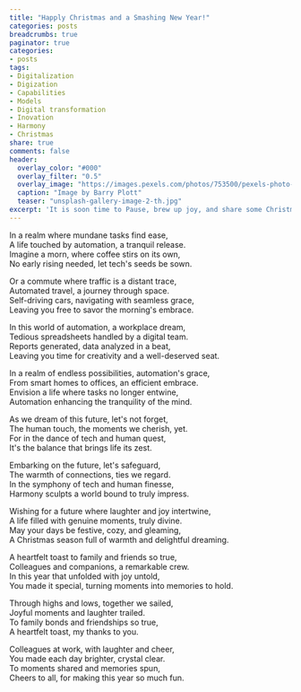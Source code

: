 ```yaml
---
title: "Happly Christmas and a Smashing New Year!"
categories: posts
breadcrumbs: true
paginator: true
categories: 
- posts
tags:
- Digitalization
- Digization
- Capabilities
- Models
- Digital transformation
- Inovation
- Harmony
- Christmas
share: true
comments: false
header:
  overlay_color: "#000"
  overlay_filter: "0.5"
  overlay_image: "https://images.pexels.com/photos/753500/pexels-photo-753500.jpeg?auto=compress&cs=tinysrgb&w=600"
  caption: "Image by Barry Plott"
  teaser: "unsplash-gallery-image-2-th.jpg"
excerpt: 'It is soon time to Pause, brew up joy, and share some Christmas laughs with your favorite people!'
---
```


In a realm where mundane tasks find ease,<br />
A life touched by automation, a tranquil release.<br />
Imagine a morn, where coffee stirs on its own,<br />
No early rising needed, let tech's seeds be sown.<br />

Or a commute where traffic is a distant trace,<br />
Automated travel, a journey through space.<br />
Self-driving cars, navigating with seamless grace,<br />
Leaving you free to savor the morning's embrace.<br />

In this world of automation, a workplace dream,<br />
Tedious spreadsheets handled by a digital team.<br />
Reports generated, data analyzed in a beat,<br />
Leaving you time for creativity and a well-deserved seat.<br />

In a realm of endless possibilities, automation's grace,<br />
From smart homes to offices, an efficient embrace.<br />
Envision a life where tasks no longer entwine,<br />
Automation enhancing the tranquility of the mind.<br />

As we dream of this future, let's not forget,<br />
The human touch, the moments we cherish, yet.<br />
For in the dance of tech and human quest,<br />
It's the balance that brings life its zest.<br />


Embarking on the future, let's safeguard,<br />
The warmth of connections, ties we regard.<br />
In the symphony of tech and human finesse,<br />
Harmony sculpts a world bound to truly impress.<br />

Wishing for a future where laughter and joy intertwine,<br />
A life filled with genuine moments, truly divine.<br />
May your days be festive, cozy, and gleaming,<br />
A Christmas season full of warmth and delightful dreaming.<br />

A heartfelt toast to family and friends so true,<br />
Colleagues and companions, a remarkable crew.<br />
In this year that unfolded with joy untold,<br />
You made it special, turning moments into memories to hold.<br />

Through highs and lows, together we sailed,<br />
Joyful moments and laughter trailed.<br />
To family bonds and friendships so true,<br />
A heartfelt toast, my thanks to you.<br />

Colleagues at work, with laughter and cheer,<br />
You made each day brighter, crystal clear.<br />
To moments shared and memories spun,<br />
Cheers to all, for making this year so much fun.<br />
